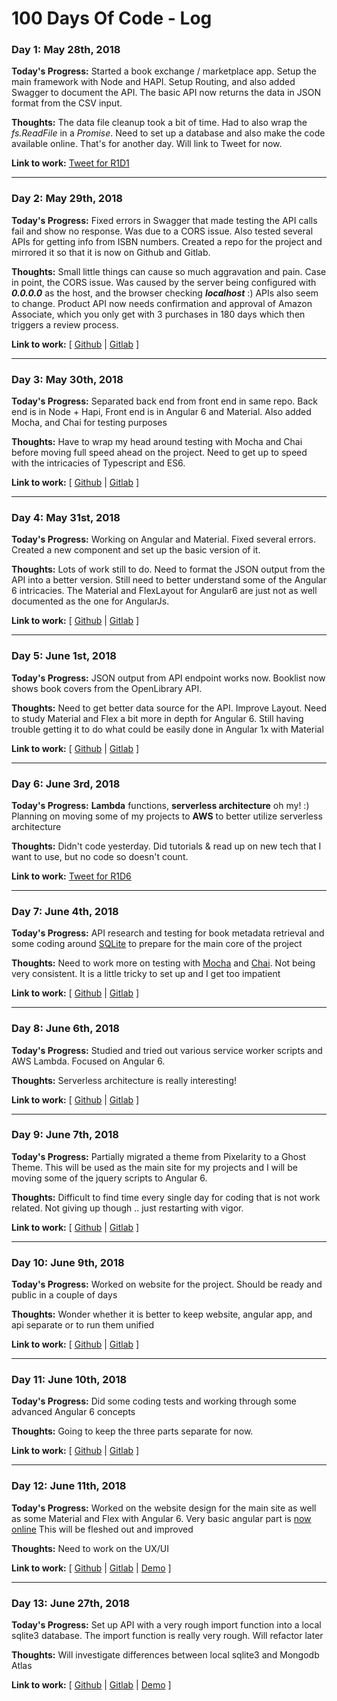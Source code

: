 # 100 Days Of Code - Log

### Day 1: May 28th, 2018
**Today's Progress:** Started a book exchange / marketplace app. Setup the main framework with Node and HAPI. Setup Routing, and also added Swagger to document the API.  The basic API now returns the data in JSON format from the CSV input.

**Thoughts:**
The data file cleanup took a bit of time. Had to also wrap the _fs.ReadFile_ in a _Promise_. Need to set up a database and also make the code available online. That's for another day. Will link to Tweet for now.

**Link to work:** [Tweet for R1D1](http://bit.ly/2xm5qiG)

---
### Day 2: May 29th, 2018
**Today's Progress:** Fixed errors in Swagger that made testing the API calls fail and show no response. Was due to a CORS issue. Also tested several APIs for getting info from ISBN numbers. Created a repo for the project and mirrored it so that it is now on Github and Gitlab.

**Thoughts:** Small little things can cause so much aggravation and pain. Case in point, the CORS issue. Was caused by the server being configured with **_0.0.0.0_** as the host, and the browser checking **_localhost_** :) APIs also seem to change. Product API now needs confirmation and approval of Amazon Associate, which you only get with 3 purchases in 180 days which then triggers a review process.

**Link to work:** [ [Github](http://bit.ly/2snBVYg) | [Gitlab](http://bit.ly/2H4F3NQ) ]

---
### Day 3: May 30th, 2018
**Today's Progress:** Separated back end from front end in same repo. Back end is in Node + Hapi, Front end is in Angular 6 and Material. Also added Mocha, and Chai for testing purposes

**Thoughts:** Have to wrap my head around testing with Mocha and Chai before moving full speed ahead on the project. Need to get up to speed with the intricacies of Typescript and ES6.

**Link to work:** [ [Github](http://bit.ly/2snBVYg) | [Gitlab](http://bit.ly/2H4F3NQ) ]

---
### Day 4: May 31st, 2018
**Today's Progress:** Working on Angular and Material. Fixed several errors. Created a new component and set up the basic version of it.

**Thoughts:** Lots of work still to do. Need to format the JSON output from the API into a better version. Still need to better understand some of the Angular 6 intricacies. The Material and FlexLayout for Angular6 are just not as well documented as the one for AngularJs.

**Link to work:** [ [Github](http://bit.ly/2snBVYg) | [Gitlab](http://bit.ly/2H4F3NQ) ]

---
### Day 5: June 1st, 2018
**Today's Progress:** JSON output from API endpoint works now.
Booklist now shows book covers from the OpenLibrary API.

**Thoughts:** Need to get better data source for the API. Improve Layout. Need to study Material and Flex a bit more in depth for Angular 6. Still having trouble getting it to do what could be easily done in Angular 1x with Material

**Link to work:** [ [Github](http://bit.ly/2snBVYg) | [Gitlab](http://bit.ly/2H4F3NQ) ]

---
### Day 6: June 3rd, 2018
**Today's Progress:** **Lambda** functions, **serverless architecture** oh my! :) Planning on moving some of my projects to **AWS** to better utilize serverless architecture

**Thoughts:** Didn't code yesterday. Did tutorials & read up on new tech that I want to use, but no code so doesn't count. 

**Link to work:** [Tweet for R1D6](http://bit.ly/2JqnJbl)

---
### Day 7: June 4th, 2018
**Today's Progress:** API research and testing for book metadata retrieval and some coding around [SQLite](http://bit.ly/2sCFnhy) to prepare for the main core of the project

**Thoughts:** Need to work more on testing with [Mocha](http://bit.ly/2HlFwLK) and [Chai](http://bit.ly/2sBuZXw). Not being very consistent. It is a little tricky to set up and I get too impatient

**Link to work:** [ [Github](http://bit.ly/2snBVYg) | [Gitlab](http://bit.ly/2H4F3NQ) ]

---
### Day 8: June 6th, 2018
**Today's Progress:** Studied and tried out various service worker scripts and AWS Lambda. Focused on Angular 6.

**Thoughts:** Serverless architecture is really interesting!

**Link to work:** [ [Github](http://bit.ly/2snBVYg) | [Gitlab](http://bit.ly/2H4F3NQ) ]

---
### Day 9: June 7th, 2018
**Today's Progress:** Partially migrated a theme from Pixelarity to a Ghost Theme. This will be used as the main site for my projects and I will be moving some of the jquery scripts to Angular 6.

**Thoughts:** Difficult to find time every single day for coding that is not work related. Not giving up though .. just restarting with vigor.

**Link to work:** [ [Github](http://bit.ly/2snBVYg) | [Gitlab](http://bit.ly/2H4F3NQ) ]

---
### Day 10: June 9th, 2018
**Today's Progress:** Worked on website for the project. Should be ready and public in a couple of days

**Thoughts:** Wonder whether it is better to keep website, angular app, and api separate or to run them unified

**Link to work:** [ [Github](http://bit.ly/2snBVYg) | [Gitlab](http://bit.ly/2H4F3NQ) ]

---
### Day 11: June 10th, 2018
**Today's Progress:** Did some coding tests and working through some advanced Angular 6 concepts

**Thoughts:** Going to keep the three parts separate for now.

**Link to work:** [ [Github](http://bit.ly/2snBVYg) | [Gitlab](http://bit.ly/2H4F3NQ) ]

---
### Day 12: June 11th, 2018
**Today's Progress:** Worked on the website design for the main site as well as some Material and Flex with Angular 6. Very basic angular part is [now online](http://bit.ly/2l5fBiG) This will be fleshed out and improved

**Thoughts:** Need to work on the UX/UI

**Link to work:** [ [Github](http://bit.ly/2snBVYg) | [Gitlab](http://bit.ly/2H4F3NQ) | [Demo](http://bit.ly/2l5fBiG) ]

---
### Day 13: June 27th, 2018
**Today's Progress:** Set up API with a very rough import function into a local sqlite3 database. The import function is really very rough. Will refactor later

**Thoughts:**  Will investigate differences between local sqlite3 and Mongodb Atlas

**Link to work:** [ [Github](http://bit.ly/2snBVYg) | [Gitlab](http://bit.ly/2H4F3NQ) | [Demo](http://bit.ly/2l5fBiG) ]
